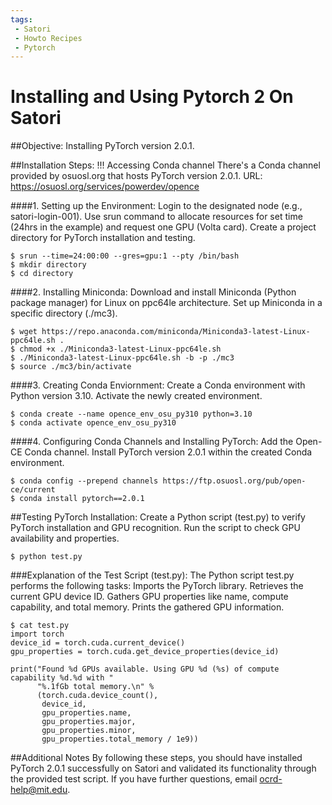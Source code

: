 ```yaml
---
tags:
 - Satori
 - Howto Recipes
 - Pytorch
---
```

# Installing and Using Pytorch 2 On Satori

##Objective:
Installing PyTorch version 2.0.1.

##Installation Steps:
!!! Accessing Conda channel
	There's a Conda channel provided by osuosl.org that hosts PyTorch version 2.0.1.
	URL: https://osuosl.org/services/powerdev/opence

####1. Setting up the Environment:
Login to the designated node (e.g., satori-login-001).
Use srun command to allocate resources for set time (24hrs in the example) and request one GPU (Volta card).
Create a project directory for PyTorch installation and testing.
```
$ srun --time=24:00:00 --gres=gpu:1 --pty /bin/bash
$ mkdir directory
$ cd directory
```
####2. Installing Miniconda:
Download and install Miniconda (Python package manager) for Linux on ppc64le architecture.
Set up Miniconda in a specific directory (./mc3).
```
$ wget https://repo.anaconda.com/miniconda/Miniconda3-latest-Linux-ppc64le.sh .
$ chmod +x ./Miniconda3-latest-Linux-ppc64le.sh
$ ./Miniconda3-latest-Linux-ppc64le.sh -b -p ./mc3
$ source ./mc3/bin/activate
```
####3. Creating Conda Enviornment:
Create a Conda environment with Python version 3.10.
Activate the newly created environment.
```
$ conda create --name opence_env_osu_py310 python=3.10
$ conda activate opence_env_osu_py310
```
####4. Configuring Conda Channels and Installing PyTorch:
Add the Open-CE Conda channel.
Install PyTorch version 2.0.1 within the created Conda environment.
```
$ conda config --prepend channels https://ftp.osuosl.org/pub/open-ce/current
$ conda install pytorch==2.0.1
```

##Testing PyTorch Installation:
Create a Python script (test.py) to verify PyTorch installation and GPU recognition.
Run the script to check GPU availability and properties.
```
$ python test.py
```
###Explanation of the Test Script (test.py):
The Python script test.py performs the following tasks:
Imports the PyTorch library.
Retrieves the current GPU device ID.
Gathers GPU properties like name, compute capability, and total memory.
Prints the gathered GPU information.
```
$ cat test.py
import torch
device_id = torch.cuda.current_device()
gpu_properties = torch.cuda.get_device_properties(device_id)

print("Found %d GPUs available. Using GPU %d (%s) of compute capability %d.%d with "
      "%.1fGb total memory.\n" %
      (torch.cuda.device_count(),
       device_id,
       gpu_properties.name,
       gpu_properties.major,
       gpu_properties.minor,
       gpu_properties.total_memory / 1e9))
```

##Additional Notes
By following these steps, you should have installed PyTorch 2.0.1 successfully on Satori and validated its functionality through the provided test script.
If you have further questions, email ocrd-help@mit.edu.
